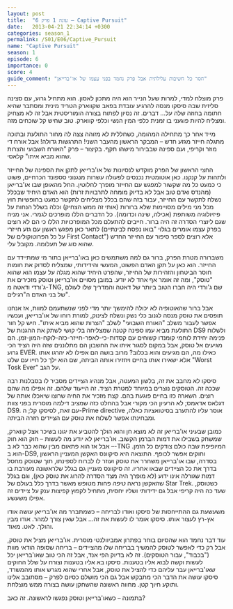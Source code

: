 ```yaml
---
layout: post
title:  "עונה 1 פרק 6 – Captive Pursuit"
date:   2013-04-21 22:34:14 +0300
categories: season_1
permalink: /S01/E06/Captive_Pursuit
name: "Captive Pursuit"
season: 1
episode: 6
importance: 0
score: 4
guide_comment: "חסר כל חשיבות עלילתית אבל פרק נחמד בפני עצמו של או'ברייאן"
---
```


פרק מוצלח למדי, למרות שעל הנייר הוא היה מתכון לאסון. הוא מתחיל גרוע, עם סצינה סליזית שבה סיסקו מנסה להרגיע עובדת בפאב שקווארק הטריד מינית ומסתבר שהיא חתומה בחוזה שלה על... דברים. זה נסיון לפתוח בצורה הומוריסטית אבל זה לא מצחיק ומצליח להיות פוגעני בו זמנית כלפי המין הנשי וכלפי קווארק. טוב שחיש קל שוכחים מזה.

מייד אחר כך מתחילה המהומה, כשחללית לא מזוהה צצה לה מחור התולעת ובתוכה מתגלה חייזר מגזע חדש – המבקר הראשון מהעבר השני! התרגשות גדולה! אבל אורח די מוזר וקריפי, ועם ספינה שבבירור מישהו תקף. בקיצור – פרק "האורח השבועי והצרות שהוא מביא איתו" קלאסי.

החצי הראשון של הפרק מוקדש לנסיונות של או'ברייאן לתקן את הספינה של החייזר ולתהות על קנקנו. כאן אוטומטית נכנסים לפעולה עשרות מנגנוני סספונד הכרחיים, פשוט כי כמעט כל מה שקשור למפגש עם החייזר מופרך לחלוטין. החל מהאופן שבו או'ברייאן (מהנדס ואדם טוב אבל לא בדיוק מומחה לתרבויות זרות) הוא האדם היחיד שבכלל נשלח לתקשר עם החייזר, עבור בזה שהם בכלל מצליחים לתקשר כמעט בחופשיות חוץ מכל מני מילים מסויימות שלא ברורות (אותי זה ממש הצחיק) וכלה בשלל הנחות על פיזיולוגיה משותפת (אכילה, שינה וכדומה). כל הדברים הללו מופרכים לגמרי. אני מניח שגם ליוצרי הסדרה זה היה ברור. חייבים להתעלם מכל המופרכויות הללו כי הם לא רוצים לתאר כאן מפגש ראשון עם גזע חייזרי (בפרק עצמו אומרים בגלוי "בואו נפסח לבינתיים על כל הפרוטוקולים של First Contact") אלא רוצים לספר סיפור עם החייזר החדש שהוא סוג של תעלומה. מקובל עלי.

משברורה מטרת הפרק, ברור גם למה משתמשים כאן באו'ברייאן בתור מי שמתיידד עם החייזר. הוא כאן על תקן האדם הפשוט, המעשי והידידותי, שמצליח לסדוק את חומות חוסר הביטחון והזהירות של החייזר, שהפרט היחיד שהוא מגלה על עצמו הוא שהוא "טוסק", ומה זה אומר אף אחד לא יודע. במובן מסויים או'ברייאן וטוסק מזכירים את ג'ורדי ודאטה מ-TNG, שם ג'ורדי היה חברו הטוב ביותר של דאטה והמדריך שלו לעולם של בני האדם ה"רגילים".

אבל ברור שהאוטופיה לא יכולה להימשך יותר מדי לפני שנשתעמם למוות, אז אנחנו תופסים את טוסק מנסה לגנוב כלי נשק ונשלח לצינוק, למורת רוחו של או'ברייאן, ועכשיו אפשר לעבור משלב "האורח השבועי" לשלב "הצרות שהוא מביא איתו". חיש קל חור התולעת מביא עמו ספינה קטנה שמצליחה בלי קושי לשתק את ההגנות של DS9 ולשלוח פנימה יחידת לוחמי קומנדו קשוחים עם קסדות-כי-לאפר-חייזר-כזה-לוקח-המון-זמן. הם מגיעים אל טוסק, אבל במקום לסגור איתו את החשבון הם מתלוננים שזה היה הציד הכי גרוע EVER. כאילו מה, הם מגיעים והוא בכלוב? מרוב בושה הם אפילו לא יהרגו אותו אלא ישאירו אותו בחיים ויחזירו אותה הביתה, שם הוא ילך כל חייו עם שלט "Worst Tosk Ever" על הגב.

סיסקו לא מחבב את זה, בלשון המעטה, אבל מנהיג הציידים מסביר לו בסבלנות רבה שככה זה. הטוסקים נוצרים במיוחד למטרת הציד. זה הייעוד שלהם. זה אפילו מה שהם רוצים. השארה כזו בחיים פוגעת בהם. קצת מזכיר את החיה שרוצו שיאכלו אותה של דגלאס אדאמס; לא הרעיון הכי מקורי אבל בהחלט כזה שמציב דילמה מוסרית בפני צוות DS9. עם זאת, לסיסקו קל; ה-Prime directive אוסר עליו להתערב בסיטואציות כאלה, ומבחינתו אפשר לשלוח את טוסק עם הציידים חזרה הביתה.

כמובן שבעיני או'ברייאן זה לא מוצא חן והוא הולך להטביע את יגונו בשיכר אצל קווארק, שמשחק בשבילו את דמות הברמן הקשוב. או'ברייאן לא יודע מה לעשות – חוק הוא חוק – אבל אז הוא פתאום מבין שהוא כבר לא ב-TNG המיופיפת שבה כולם צודקים כל הזמן. הוא ב-DS9, וחוקים אפשר לכופף. התוצאה היא סיקוונס האקשן המעניין הראשון בסדרה, שבו או'ברייאן משחרר את טוסק ועוזר לו לברוח לספינתו, תוך שטוסק מחסל בדרך את כל הציידים שבאו אחריו. זה סיקוונס מעניין גם בגלל שלראשונה מעורבת בו דמות שגורלה אינו ידוע (לא מופרך היה מצד הסדרה להרוג את טוסק כאן), וגם בגלל שהאקשן נראה *טיפה* פחות מטופש מאשר בדרך כלל בעולם של Star Trek. כשטוסק, שעד כה היה קריפי אבל גם ידידותי ושליו יחסית, מתחיל לקפוץ קפיצות ענק על ציידים זה אפילו משעשע.

משעשעת גם ההתייחסות של סיסקו ואודו לבריחה – כשמתברר מה או'ברייאן עושה אודו אץ-רץ לעצור אותו. סיסקו אומר לו לעשות את זה... אבל שאין צורך למהר. אודו מבין והולך. לאט. מאוד.

עוד דבר נחמד הוא שהסיום בוחר בפתרון אמביוולנטי מוסרית. או'ברייאן מציל את טוסק, אבל רק כדי לאפשר לטוסק להמשיך בבריחה שלו מהציידים – בריחה שסופה הודאי מוות ("בכבוד", עבור הטוסקים). זה לא בדיוק הפי אנד, אבל זה הכי טוב שאו'ברייאן יכל לעשות וקשה לבוא אליו בטענות. סיסקו בא אליו בטענות וצורח על שלל החוקים שאו'ברייאן עבר עליהם כדי להציל את טוסק, אבל אחרי שהוא מגרש אותו מהמשרד, סיסקו עושה את הדבר הכי מתבקש אבל גם הכי מושלם כסיום לפרק – מסתובב אלינו ותוקע חיוך קטן. מחווה ראשונה שהשחקן עושה בצורה ממש מוצלחת.

בתמונה – כשאו'ברייאן וטוסק נפגשו לראשונה. זה כאב?